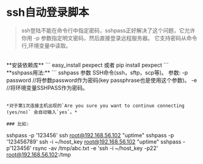 # ssh自动登录脚本

> ssh登陆不能在命令行中指定密码，sshpass正好解决了这个问题，它允许你用 -p 参数指定明文密码，然后直接登录远程服务器。 它支持密码从命令行,环境变量中读取。

<br />
**安装依赖库**
```
easy_install pexpect
或者
pip install pexpect
```

<br />
**sshpass用法:**
```
   sshpass 参数 SSH命令(ssh，sftp，scp等)。
    参数:
        -p password    //将参数password作为密码(key passphrase也是使用这个参数)。
        -e        //将环境变量SSHPASS作为密码。

```

*对于第1次连接主机出现的`Are you sure you want to continue connecting (yes/no)` 会自动输入`yes`。*

### 比如:
```
sshpass -p '123456' ssh root@192.168.56.102 "uptime"
sshpass -p '123456789' ssh -i ~/host_key root@192.168.56.102 "uptime"
sshpass -p'123456' rsync -av /tmp/abc.txt -e \'ssh -i ~/host_key -p22\' root@192.168.56.102:/tmp
```